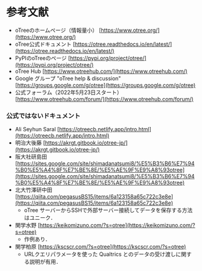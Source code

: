 # 参考文献

- oTreeのホームページ（情報量小） [https://www.otree.org/](https://www.otree.org/)
- oTree公式ドキュメント [https://otree.readthedocs.io/en/latest/](https://otree.readthedocs.io/en/latest/)
- PyPIのoTreeのページ [https://pypi.org/project/otree/](https://pypi.org/project/otree/)
- oTree Hub [https://www.otreehub.com/](https://www.otreehub.com/)
- Google グループ "oTree help & discussion" [https://groups.google.com/g/otree](https://groups.google.com/g/otree)
- 公式フォーラム（2022年5月23日スタート） [https://www.otreehub.com/forum/](https://www.otreehub.com/forum/)

### 公式ではないドキュメント

- Ali Seyhun Saral [https://otreecb.netlify.app/intro.html](https://otreecb.netlify.app/intro.html)
- 明治大後藤 [https://akrgt.gitbook.io/otree-jp/](https://akrgt.gitbook.io/otree-jp/)
- 阪大社研島田 [https://sites.google.com/site/shimadanatsumi8/%E5%B3%B6%E7%94%B0%E5%A4%8F%E7%BE%8E/%E5%AE%9F%E9%A8%93otree](https://sites.google.com/site/shimadanatsumi8/%E5%B3%B6%E7%94%B0%E5%A4%8F%E7%BE%8E/%E5%AE%9F%E9%A8%93otree)
- 北大竹澤研中田 [https://qiita.com/pegasusBS15/items/6a123158a65c722c3e8e](https://qiita.com/pegasusBS15/items/6a123158a65c722c3e8e)
    - oTree サーバーからSSHで外部サーバー接続してデータを保存する方法はユニーク．
- 関学水野 [https://keikomizuno.com/?s=otree](https://keikomizuno.com/?s=otree)
    - 作例あり．
- 関学柏原 [https://kscscr.com/?s=otree](https://kscscr.com/?s=otree)
    - URLクエリパラメータを使った Qualtrics とのデータの受け渡しに関する説明が有用．
